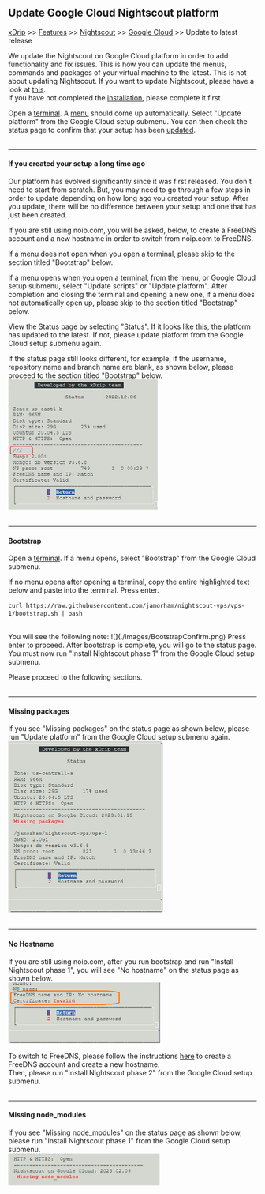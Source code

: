 ## Update Google Cloud Nightscout platform
[xDrip](../../README.md) >> [Features](../Features_page.md) >> [Nightscout](../Nightscout_page.md) >> [Google Cloud](./GoogleCloud.md) >> Update to latest release   
  
We update the Nightscout on Google Cloud platform in order to add functionality and fix issues.  This is how you can update the menus, commands and packages of your virtual machine to the latest.  This is not about updating Nightscout.  If you want to update Nightscout, please have a look at [this](./update_nightscout.md).  
If you have not completed the [installation](./GoogleCloud.md), please complete it first.  
  
Open a [terminal](./Terminal.md).  A [menu](./Menu.md) should come up automatically.  Select "Update platform" from the Google Cloud setup submenu.  You can then check the status page to confirm that your setup has been [updated](./GC_ReleaseNotes.md).  
<br/>  
  
---  
  
#### **If you created your setup a long time ago**  
Our platform has evolved significantly since it was first released.  You don't need to start from scratch.  But, you may need to go through a few steps in order to update depending on how long ago you created your setup.  After you update, there will be no difference between your setup and one that has just been created.  

If you are still using noip.com, you will be asked, below, to create a FreeDNS account and a new hostname in order to switch from noip.com to FreeDNS.  
  
If a menu does not open when you open a terminal, please skip to the section titled "Bootstrap" below.  
  
If a menu opens when you open a terminal, from the menu, or Google Cloud setup submenu, select "Update scripts" or "Update platform".  After completion and closing the terminal and opening a new one, if a menu does not automatically open up, please skip to the section titled "Bootstrap" below.  
  
View the Status page by selecting "Status".  If it looks like [this](./images/Status.png), the platform has updated to the latest.  If not, please update platform from the Google Cloud setup submenu again.  
  
If the status page still looks different, for example, if the username, repository name and branch name are blank, as shown below, please proceed to the section titled "Bootstrap" below.  
![](./images/NoRepoStat.png)  
<br/>  
  
---  
  
#### **Bootstrap**  
Open a [terminal](./Terminal.md).  If a menu opens, select "Bootstrap" from the Google Cloud submenu.  
  
If no menu opens after opening a terminal, copy the entire highlighted text below and paste into the terminal.  Press enter.  
  
```  
curl https://raw.githubusercontent.com/jamorham/nightscout-vps/vps-1/bootstrap.sh | bash
```  
<br/>  
You will see the following note:  
![](./images/BootstrapConfirm.png)  
Press enter to proceed.  After bootstrap is complete, you will go to the status page.  
You must now run "Install Nightscout phase 1" from the Google Cloud setup submenu.    
  
Please proceed to the following sections.  
<br/>  
  
---  
  
#### **Missing packages**
If you see "Missing packages" on the status page as shown below, please run "Update platform" from the Google Cloud setup submenu again.  
![](./images/MissingPackages.png)  
<br/>  
  
---  
  
#### **No Hostname**
If you are still using noip.com, after you run bootstrap and run "Install Nightscout phase 1", you will see "No hostname" on the status page as shown below.  
![](./images/NoHostname.png)  
  
To switch to FreeDNS, please follow the instructions [here](./FreeDNS.md) to create a FreeDNS account and create a new hostname.  
Then, please run "Install Nightscout phase 2" from the Google Cloud setup submenu.  
<br/>  
  
---  
  
#### **Missing node_modules**
If you see "Missing node_modules" on the status page as shown below, please run "Install Nightscout phase 1" from the Google Cloud setup submenu.  
![](./images/MissNodeModules.png)  
  
  

